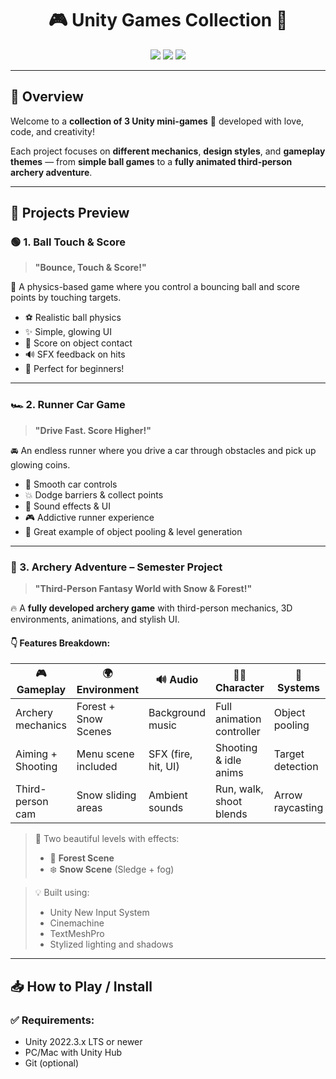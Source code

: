 <h1 align="center">🎮 Unity Games Collection 🚀</h1>
<p align="center">
  <img src="https://img.shields.io/badge/Unity-Game%20Projects-blueviolet?style=for-the-badge&logo=unity" />
  <img src="https://img.shields.io/badge/Language-C%23-ff69b4?style=for-the-badge&logo=csharp" />
  <img src="https://img.shields.io/badge/Status-Complete-brightgreen?style=for-the-badge" />
</p>

---

## 🌟 Overview

Welcome to a **collection of 3 Unity mini-games** 🎯 developed with love, code, and creativity!

Each project focuses on **different mechanics**, **design styles**, and **gameplay themes** — from **simple ball games** to a **fully animated third-person archery adventure**.

---

## 🎲 Projects Preview

### 🟢 1. **Ball Touch & Score**

> **"Bounce, Touch & Score!"**

🧩 A physics-based game where you control a bouncing ball and score points by touching targets.

- ⚽ Realistic ball physics
- ✨ Simple, glowing UI
- 🎯 Score on object contact
- 🔊 SFX feedback on hits
- 🧠 Perfect for beginners!

---

### 🏎️ 2. **Runner Car Game**

> **"Drive Fast. Score Higher!"**

🚘 An endless runner where you drive a car through obstacles and pick up glowing coins.

- 🚗 Smooth car controls
- 💥 Dodge barriers & collect points
- 🎵 Sound effects & UI
- 🎮 Addictive runner experience
- 🌟 Great example of object pooling & level generation

---

### 🏹 3. **Archery Adventure – Semester Project**

> **"Third-Person Fantasy World with Snow & Forest!"**

🔥 A **fully developed archery game** with third-person mechanics, 3D environments, animations, and stylish UI.

#### 👇 Features Breakdown:

| 🎮 Gameplay        | 🌍 Environment       | 🔊 Audio           | 🧍‍♂️ Character         | 🧠 Systems          | 🖥️ UI / UX       |
|--------------------|----------------------|---------------------|--------------------------|---------------------|-------------------|
| Archery mechanics  | Forest + Snow Scenes | Background music     | Full animation controller| Object pooling      | Dynamic UI panels  |
| Aiming + Shooting  | Menu scene included  | SFX (fire, hit, UI)  | Shooting & idle anims    | Target detection     | Score, health, pause |
| Third-person cam   | Snow sliding areas   | Ambient sounds       | Run, walk, shoot blends  | Arrow raycasting     | Game over screen  |

> 🎯 Two beautiful levels with effects:
> - 🌲 **Forest Scene**
> - ❄️ **Snow Scene** (Sledge + fog)

> 💡 Built using:
> - Unity New Input System
> - Cinemachine
> - TextMeshPro
> - Stylized lighting and shadows

---

## 📥 How to Play / Install

### ✅ Requirements:
- Unity 2022.3.x LTS or newer
- PC/Mac with Unity Hub
- Git (optional)
